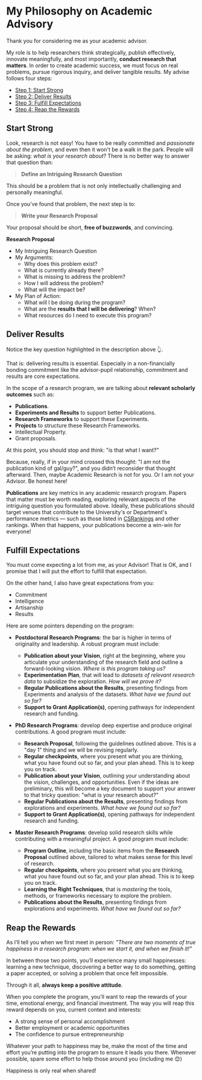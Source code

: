 
# My Philosophy on Academic Advisory


Thank you for considering me as your academic advisor.

My role is to help researchers think strategically, publish effectively, innovate meaningfully, and most importantly, **conduct research that matters**. In order to create academic success, we must focus on real problems, pursue rigorous inquiry, and deliver tangible results. My advise follows four steps:

* [Step 1: Start Strong](#star-strong)
* [Step 2: Deliver Results](#deliver-results)
* [Step 3: Fulfill Expectations](#fulfill-expectations)
* [Step 4: Reap the Rewards](#reap-the-rewards)

## Start Strong

Look, research is not easy! You have to be really committed and *passionate about the problem*, and even then it won't be a walk in the park. People will be asking: *what is your research about*? There is no better way to answer that question than:

> **Define an Intriguing Research Question**

This should be a problem that is not only intellectually challenging and personally meaningful. 

Once you’ve found that problem, the next step is to:

> **Write your Research Proposal**

Your proposal should be short, **free of buzzwords**, and convincing. 

**Research Proposal**
* My Intriguing Research Question
* My Arguments:
    * Why does this problem exist?
    * What is currently already there?
    * What is missing to address the problem?
    * How I will address the problem?
    * What will the impact be?
* My Plan of Action:
    * What will I be doing during the program?
    * What are the **results that I will be delivering**? When?
    * What resources do I need to execute this program?


## Deliver Results

Notice the key question highlighted in the description above 👆.

That is: delivering results is essential. Especially in a non-financially bonding commitment like the advisor-pupil relationship, commitment and results are core expectations.

In the scope of a research program, we are talking about **relevant scholarly outcomes** such as:
* **Publications**.
* **Experiments and Results** to support better Publications.
* **Research Frameworks** to support these Experiments.
* **Projects** to structure these Research Frameworks.
* Intellectual Property.
* Grant proposals.

At this point, you should stop and think: "is that what I want?"

Because, really, if in your mind crossed this thought: "I am not the publication kind of gal/guy?", and you didn’t reconsider that thought afterward.  Then, maybe Academic Research is not for you. Or I am not your Advisor. Be honest here!

**Publications** are key metrics in any academic research program. Papers that matter must be worth reading, exploring relevant aspects of the intriguing question you formulated above. Ideally, these publications should target venues that contribute to the University's or Department's performance metrics — such as those listed in [CSRankings](https://csrankings.org) and other rankings. When that happens, your publications become a win-win for everyone!

## Fulfill Expectations

You must come expecting a lot from me, as your Advisor! That is OK, and I promise that I will put the effort to fulfill that expectation. 

On the other hand, I also have great expectations from you:
* Commitment
* Intelligence
* Artisanship
* Results

Here are some pointers depending on the program:

* **Postdoctoral Research Programs**: the bar is higher in terms of originality and leadership. A robust program must include:
    * **Publication about your Vision**, right at the beginning, where you articulate your understanding of the research field and outline a forward-looking vision. *Where is this program taking us?*
    * **Experimentation Plan**, that will lead to *datasets of relevant research data* to subsidize the exploration. *How will we prove it?*
    * **Regular Publications about the Results**, presenting findings from Experiments and analysis of the datasets. *What have we found out so far?*
    * **Support to Grant Application(s)**, opening pathways for independent research and funding.

* **PhD Research Programs**: develop deep expertise and produce original contributions. A good program must include:
    * **Research Proposal**, following the guidelines outlined above. This is a "day 1" thing and we will be revising regularly. 
    * **Regular checkpoints**, where you present what you are thinking, what you have found out so far, and your plan ahead. This is to keep you on track.
    * **Publication about your Vision**,  outlining your understanding  about the vision, challenges, and opportunities. Even if the ideas are preliminary, this will become a key document to support your answer to that tricky question: "what is your research about?"
    * **Regular Publications about the Results**, presenting findings from explorations and experiments. *What have we found out so far?*
    * **Support to Grant Application(s)**, opening pathways for independent research and funding.

* **Master Research Programs**: develop solid research skills while contributing with a meaningful project. A good program must include: 
     * **Program Outline**, including the basic items from the **Research Proposal** outlined above, tailored to what makes sense for this level of research.
    * **Regular checkpoints**, where you present what you are thinking, what you have found out so far, and your plan ahead. This is to keep you on track.
    * **Learning the Right Techniques**, that is *mastering* the tools, methods, or frameworks necessary to explore the problem. 
    * **Publications about the Results**, presenting findings from explorations and experiments. *What have we found out so far?*


## Reap the Rewards

As I’ll tell you when we first meet in person:
*"There are two moments of true happiness in a research program: when we start it, and when we finish it!"*

In between those two points, you’ll experience many small happinesses: learning a new technique, discovering a better way to do something, getting a paper accepted, or solving a problem that once felt impossible.

Through it all, **always keep a positive attitude**.

When you complete the program, you’ll want to reap the rewards of your time, emotional energy, and financial investment. The way you will reap this reward depends on you, current context and interests:
* A strong sense of personal accomplishment
* Better employment or academic opportunities
* The confidence to pursue entrepreneurship

Whatever your path to happiness may be, make the most of the time and effort you’re putting into the program to ensure it leads you there. Whenever possible, spare some effort to help those around you (including me 😊)

Happiness is only real when shared!
